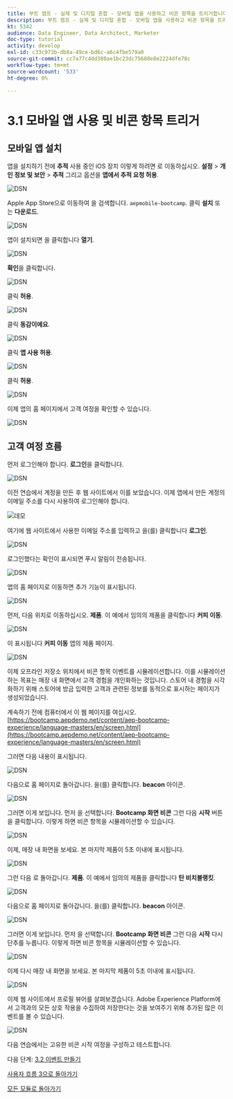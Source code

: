 ```yaml
---
title: 부트 캠프 - 실제 및 디지털 혼합 - 모바일 앱을 사용하고 비콘 항목을 트리거합니다
description: 부트 캠프 - 실제 및 디지털 혼합 - 모바일 앱을 사용하고 비콘 항목을 트리거합니다
kt: 5342
audience: Data Engineer, Data Architect, Marketer
doc-type: tutorial
activity: develop
exl-id: c33c973b-db8a-49ce-bd6c-a6c4fbe579a0
source-git-commit: cc7a77c4dd380ae1bc23dc75608e8e2224dfe78c
workflow-type: tm+mt
source-wordcount: '533'
ht-degree: 0%

---
```


# 3.1 모바일 앱 사용 및 비콘 항목 트리거

## 모바일 앱 설치

앱을 설치하기 전에 **추적** 사용 중인 iOS 장치 이렇게 하려면 로 이동하십시오. **설정** > **개인 정보 및 보안** > **추적** 그리고 옵션을 **앱에서 추적 요청 허용**.

![DSN](./../uc3/images/app4.png)

Apple App Store으로 이동하여 을 검색합니다. `aepmobile-bootcamp`. 클릭 **설치** 또는 **다운로드**.

![DSN](./../uc3/images/app1.png)

앱이 설치되면 을 클릭합니다 **열기**.

![DSN](./../uc3/images/app2.png)

**확인**&#x200B;을 클릭합니다.

![DSN](./../uc3/images/app9.png)

클릭 **허용**.

![DSN](./../uc3/images/app3.png)

클릭 **동감이에요**.

![DSN](./../uc3/images/app7.png)

클릭 **앱 사용 허용**.

![DSN](./../uc3/images/app8.png)

클릭 **허용**.

![DSN](./../uc3/images/app5.png)

이제 앱의 홈 페이지에서 고객 여정을 확인할 수 있습니다.

![DSN](./../uc3/images/app12.png)

## 고객 여정 흐름

먼저 로그인해야 합니다. **로그인**&#x200B;을 클릭합니다.

![DSN](./images/app13.png)

이전 연습에서 계정을 만든 후 웹 사이트에서 이를 보았습니다. 이제 앱에서 만든 계정의 이메일 주소를 다시 사용하여 로그인해야 합니다.

![데모](./images/pv1.png)

여기에 웹 사이트에서 사용한 이메일 주소를 입력하고 을(를) 클릭합니다 **로그인**.

![DSN](./images/app14.png)

로그인했다는 확인이 표시되면 푸시 알림이 전송됩니다.

![DSN](./images/app15.png)

앱의 홈 페이지로 이동하면 추가 기능이 표시됩니다.

![DSN](./images/app17.png)

먼저, 다음 위치로 이동하십시오. **제품**. 이 예에서 임의의 제품을 클릭합니다 **커피 이동**.

![DSN](./images/app19.png)

이 표시됩니다 **커피 이동** 앱의 제품 페이지.

![DSN](./images/app20.png)

이제 오프라인 저장소 위치에서 비콘 항목 이벤트를 시뮬레이션합니다. 이를 시뮬레이션하는 목표는 매장 내 화면에서 고객 경험을 개인화하는 것입니다. 스토어 내 경험을 시각화하기 위해 스토어에 방금 입력한 고객과 관련된 정보를 동적으로 표시하는 페이지가 생성되었습니다.

계속하기 전에 컴퓨터에서 이 웹 페이지를 여십시오. [https://bootcamp.aepdemo.net/content/aep-bootcamp-experience/language-masters/en/screen.html](https://bootcamp.aepdemo.net/content/aep-bootcamp-experience/language-masters/en/screen.html)

그러면 다음 내용이 표시됩니다.

![DSN](./images/screen1.png)

다음으로 홈 페이지로 돌아갑니다. 을(를) 클릭합니다. **beacon** 아이콘.

![DSN](./images/app23.png)

그러면 이게 보입니다. 먼저 을 선택합니다. **Bootcamp 화면 비콘** 그런 다음 **시작** 버튼을 클릭합니다. 이렇게 하면 비콘 항목을 시뮬레이션할 수 있습니다.

![DSN](./images/app21.png)

이제, 매장 내 화면을 보세요. 본 마지막 제품이 5초 이내에 표시됩니다.

![DSN](./images/screen2.png)

그런 다음 로 돌아갑니다. **제품**. 이 예에서 임의의 제품을 클릭합니다 **탄 비치블랭킷**.

![DSN](./images/app22.png)

다음으로 홈 페이지로 돌아갑니다. 을(를) 클릭합니다. **beacon** 아이콘.

![DSN](./images/app23.png)

그러면 이게 보입니다. 먼저 을 선택합니다. **Bootcamp 화면 비콘** 그런 다음 **시작** 다시 단추를 누릅니다. 이렇게 하면 비콘 항목을 시뮬레이션할 수 있습니다.

![DSN](./images/app21.png)

이제 다시 매장 내 화면을 보세요. 본 마지막 제품이 5초 이내에 표시됩니다.

![DSN](./images/screen3.png)

이제 웹 사이트에서 프로필 뷰어를 살펴보겠습니다. Adobe Experience Platform에서 고객과의 모든 상호 작용을 수집하여 저장한다는 것을 보여주기 위해 추가된 많은 이벤트를 볼 수 있습니다.

![DSN](./images/screen4.png)

다음 연습에서는 고유한 비콘 시작 여정을 구성하고 테스트합니다.

다음 단계: [3.2 이벤트 만들기](./ex2.md)

[사용자 흐름 3으로 돌아가기](./uc3.md)

[모든 모듈로 돌아가기](../../overview.md)
